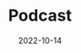 ---
slug: "podcast"
date: "2022-10-14"
title: "Podcast"
tm: "14 Oktober 2022"
contact: "Angelica Felice (081298918229), Id Line: afelicej|Nadine (087883209798), Id Line: nadineang"
scoreboard: False
---